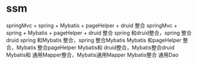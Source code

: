 # ssm
springMvc + spring + Mybatis + pageHelper + druid 整合
springMvc + spring + Mybatis + pageHelper + druid 整合
spring 和druid整合，spring 整合druid
spring 和Mybatis 整合，spring 整合Mybatis 
Mybatis 和pageHelper  整合，Mybatis 整合pageHelper 
Mybatis和 druid整合，Mybatis整合druid
Mybatis和 通用Mapper整合，Mybatis通用Mapper
Mybatis整合 通用Dao
